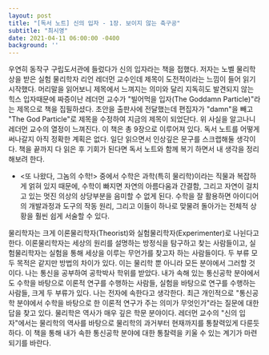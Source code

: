 ```yaml
---
layout: post
title: "[독서 노트] 신의 입자 - 1장. 보이지 않는 축구공"
subtitle: "최시영"
date: 2021-04-11 06:00:00 -0400
background: ''
---
```


우연히 동작구 구립도서관에 들렀다가 신의 입자라는 책을 접했다. 저자는 노벨 물리학상을 받은 실험 물리학자 리언 레더먼 교수인데 제목이 도전적이라는 느낌이 들어 읽기 시작했다. 머리말을 읽어보니 제목에서 느껴지는 의미와 달리 지독히도 발견되지 않는 힉스 입자때문에 짜증이난 레더먼 교수가 "빌어먹을 입자(The Goddamn Particle)"라는 제목으로 책을 집필하셨다. 초안을 출판사에 전달했는데 편집자가 "damn"을 빼고 "The God Particle"로 제목을 수정하여 지금의 제목이 되었단다. 위 사실을 알고나니 레더먼 교수의 열정이 느껴진다. 이 책은 총 9장으로 이루어져 있다. 독서 노트를 어떻게 써나갈지 아직 정확한 계획은 없다. 일단 읽으면서 인상깊은 문구를 스크랩해둘 생각이다. 책을 끝까지 다 읽은 후 기회가 된다면 독서 노트와 함께 복기 하면서 내 생각을 정리해보려 한다.

- <또 나왔다, 그놈의 수학!> 중에서
수학은 과학(특히 물리학)이라는 직물과 복잡하게 얽혀 있지 때문에, 수학이 빠지면 자연의 아름다움과 간결함, 그리고 자연이 걸치고 있는 멋진 의상의 상당부분을 음미할 수 없게 된다. 수학을 잘 활용하면 아이디어의 개발과정과 도구의 작동 원리, 그리고 이들이 하나로 맞물려 돌아가는 전체적 상황을 훨씬 쉽게 서술할 수 있다.

물리학자는 크게 이론물리학자(Theorist)와 실험물리학자(Experimenter)로 나뉜다고 한다. 이론물리학자는 세상의 원리를 설명하는 방정식을 탐구하고 찾는 사람들이고, 실험물리학자는 실험을 통해 세상을 이루는 무언가를 찾고자 하는 사람들이다. 두 부류 모두 목적은 같지만 방법의 차이가 있다. 이는 물리학 뿐 아니라 모든 분야에서 그러할 것이다. 나는 통신을 공부하여 공학박사 학위를 받았다. 내가 속해 있는 통신공학 분야에서도 수학을 바탕으로 이론적 연구를 수행하는 사람들, 실험을 바탕으로 연구를 수행하는 사람들, 크게 두 부류가 있다. 나는 전자에 속한다고 생각한다. 최근 개인적으로 "통신공학 분야에서 수학을 바탕으로 한 이론적 연구가 주는 의미가 무엇인가"라는 질문에 대한 답을 찾고 있다. 물리학은 역사가 매우 깊은 학문 분야이다. 레더먼 교수의 "신의 입자"에서는 물리학의 역사를 바탕으로 물리학의 과거부터 현재까지를 통찰력있게 다룬듯하다. 이 책을 통해 내가 속한 통신공학 분야에 대한 통찰력을 키울 수 있는 계기가 마련되기를 바란다.